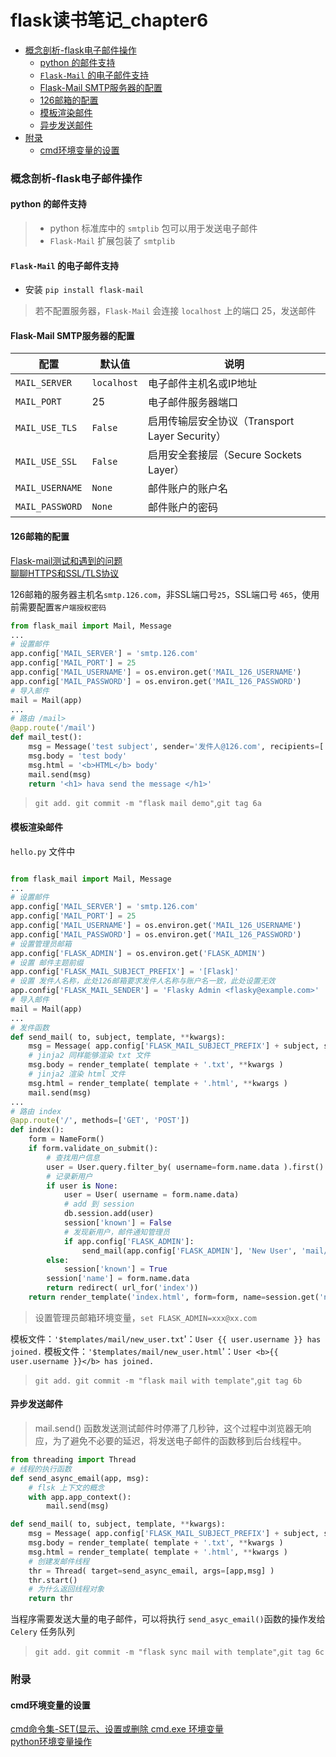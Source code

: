 # flask读书笔记_chapter6

<!-- MarkdownTOC -->

- [概念剖析-flask电子邮件操作](#概念剖析-flask电子邮件操作)
  - [python 的邮件支持](#python-的邮件支持)
  - [`Flask-Mail` 的电子邮件支持](#flask-mail-的电子邮件支持)
  - [Flask-Mail SMTP服务器的配置](#flask-mail-smtp服务器的配置)
  - [126邮箱的配置](#126邮箱的配置)
  - [模板渲染邮件](#模板渲染邮件)
  - [异步发送邮件](#异步发送邮件)
- [附录](#附录)
  - [cmd环境变量的设置](#cmd环境变量的设置)

<!-- /MarkdownTOC -->


### 概念剖析-flask电子邮件操作

#### python 的邮件支持

>* python 标准库中的 `smtplib` 包可以用于发送电子邮件
>* `Flask-Mail` 扩展包装了 `smtplib`


#### `Flask-Mail` 的电子邮件支持

* 安装 `pip install flask-mail` 

> 若不配置服务器，`Flask-Mail` 会连接 `localhost` 上的端口 25，发送邮件

#### Flask-Mail SMTP服务器的配置
|配置|默认值|说明
|---|---|---
|`MAIL_SERVER`|`localhost`|电子邮件主机名或IP地址
|`MAIL_PORT`| 25 | 电子邮件服务器端口
|`MAIL_USE_TLS`|`False`| 启用传输层安全协议（Transport Layer Security）
|`MAIL_USE_SSL`|`False`| 启用安全套接层（Secure Sockets Layer）
|`MAIL_USERNAME`|`None`| 邮件账户的账户名
|`MAIL_PASSWORD`|`None`| 邮件账户的密码

#### 126邮箱的配置
[Flask-mail测试和遇到的问题](http://www.jianshu.com/p/ab0f062da743)   
[聊聊HTTPS和SSL/TLS协议](http://www.techug.com/post/https-ssl-tls.html)

126邮箱的服务器主机名`smtp.126.com`，非SSL端口号`25`，SSL端口号 `465`，使用前需要配置`客户端授权密码`

```python
from flask_mail import Mail, Message
...
# 设置邮件
app.config['MAIL_SERVER'] = 'smtp.126.com'
app.config['MAIL_PORT'] = 25
app.config['MAIL_USERNAME'] = os.environ.get('MAIL_126_USERNAME')
app.config['MAIL_PASSWORD'] = os.environ.get('MAIL_126_PASSWORD')
# 导入邮件
mail = Mail(app)
...
# 路由 /mail>
@app.route('/mail')
def mail_test():
    msg = Message('test subject', sender='发件人@126.com', recipients=['收件人列表@hust.edu.cn'])
    msg.body = 'test body'
    msg.html = '<b>HTML</b> body'
    mail.send(msg)
    return '<h1> hava send the message </h1>'
```
> `git add. git commit -m "flask mail demo"`,`git tag 6a`

#### 模板渲染邮件

`hello.py` 文件中

```python

from flask_mail import Mail, Message
...
# 设置邮件
app.config['MAIL_SERVER'] = 'smtp.126.com'
app.config['MAIL_PORT'] = 25
app.config['MAIL_USERNAME'] = os.environ.get('MAIL_126_USERNAME')
app.config['MAIL_PASSWORD'] = os.environ.get('MAIL_126_PASSWORD')
# 设置管理员邮箱
app.config['FLASK_ADMIN'] = os.environ.get('FLASK_ADMIN')
# 设置 邮件主题前缀
app.config['FLASK_MAIL_SUBJECT_PREFIX'] = '[Flask]'
# 设置 发件人名称，此处126邮箱要求发件人名称与账户名一致，此处设置无效
app.config['FLASK_MAIL_SENDER'] = 'Flasky Admin <flasky@example.com>'
# 导入邮件
mail = Mail(app)
...
# 发件函数
def send_mail( to, subject, template, **kwargs):
    msg = Message( app.config['FLASK_MAIL_SUBJECT_PREFIX'] + subject, sender = app.config['MAIL_USERNAME'], recipients=[to] )
    # jinja2 同样能够渲染 txt 文件
    msg.body = render_template( template + '.txt', **kwargs )
    # jinja2 渲染 html 文件
    msg.html = render_template( template + '.html', **kwargs )
    mail.send(msg)
...
# 路由 index
@app.route('/', methods=['GET', 'POST'])
def index():
    form = NameForm()
    if form.validate_on_submit():
        # 查找用户信息
        user = User.query.filter_by( username=form.name.data ).first()
        # 记录新用户
        if user is None:
            user = User( username = form.name.data)
            # add 到 session
            db.session.add(user)
            session['known'] = False
            # 发现新用户，邮件通知管理员
            if app.config['FLASK_ADMIN']:
                send_mail(app.config['FLASK_ADMIN'], 'New User', 'mail/new_user', user=user )
        else:
            session['known'] = True
        session['name'] = form.name.data
        return redirect( url_for('index'))
    return render_template('index.html', form=form, name=session.get('name'), known=session.get('known', False))
```

> 设置管理员邮箱环境变量，`set FLASK_ADMIN=xxx@xx.com`

模板文件：`'$templates/mail/new_user.txt`'：`User {{ user.username }} has joined.`
模板文件：`'$templates/mail/new_user.html`'：`User <b>{{ user.username }}</b> has joined.`

> `git add. git commit -m "flask mail with template"`,`git tag 6b`

#### 异步发送邮件
> mail.send() 函数发送测试邮件时停滞了几秒钟，这个过程中浏览器无响应，为了避免不必要的延迟，将发送电子邮件的函数移到后台线程中。

```python
from threading import Thread
# 线程的执行函数
def send_async_email(app, msg):
    # flsk 上下文的概念
    with app.app_context():
        mail.send(msg)

def send_mail( to, subject, template, **kwargs):
    msg = Message( app.config['FLASK_MAIL_SUBJECT_PREFIX'] + subject, sender = app.config['MAIL_USERNAME'], recipients=[to] )
    msg.body = render_template( template + '.txt', **kwargs )
    msg.html = render_template( template + '.html', **kwargs )
    # 创建发邮件线程
    thr = Thread( target=send_async_email, args=[app,msg] )
    thr.start()
    # 为什么返回线程对象
    return thr
```
当程序需要发送大量的电子邮件，可以将执行 `send_asyc_email()`函数的操作发给 `Celery` 任务队列 
> `git add. git commit -m "flask sync mail with template"`,`git tag 6c`



### 附录
#### cmd环境变量的设置
[cmd命令集-SET(显示、设置或删除 cmd.exe 环境变量](http://blog.itpub.net/637736/viewspace-310181)  
[python环境变量操作](http://aurorawu.lofter.com/post/18f005_6fd653)
